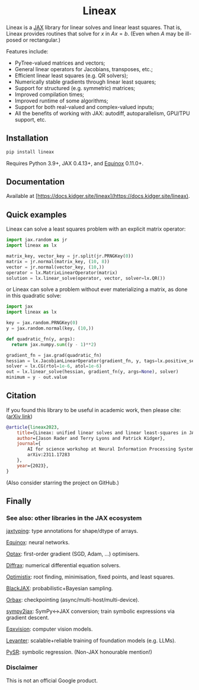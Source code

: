 <h1 align='center'>Lineax</h1>

Lineax is a [JAX](https://github.com/google/jax) library for linear solves and linear least squares. That is, Lineax provides routines that solve for $x$ in $Ax = b$. (Even when $A$ may be ill-posed or rectangular.)

Features include:
- PyTree-valued matrices and vectors;
- General linear operators for Jacobians, transposes, etc.;
- Efficient linear least squares (e.g. QR solvers);
- Numerically stable gradients through linear least squares;
- Support for structured (e.g. symmetric) matrices;
- Improved compilation times;
- Improved runtime of some algorithms;
- Support for both real-valued and complex-valued inputs;
- All the benefits of working with JAX: autodiff, autoparallelism, GPU/TPU support, etc.

## Installation

```bash
pip install lineax
```

Requires Python 3.9+, JAX 0.4.13+, and [Equinox](https://github.com/patrick-kidger/equinox) 0.11.0+.

## Documentation

Available at [https://docs.kidger.site/lineax](https://docs.kidger.site/lineax).

## Quick examples

Lineax can solve a least squares problem with an explicit matrix operator:

```python
import jax.random as jr
import lineax as lx

matrix_key, vector_key = jr.split(jr.PRNGKey(0))
matrix = jr.normal(matrix_key, (10, 8))
vector = jr.normal(vector_key, (10,))
operator = lx.MatrixLinearOperator(matrix)
solution = lx.linear_solve(operator, vector, solver=lx.QR())
```

or Lineax can solve a problem without ever materializing a matrix, as done in this
quadratic solve:

```python
import jax
import lineax as lx

key = jax.random.PRNGKey(0)
y = jax.random.normal(key, (10,))

def quadratic_fn(y, args):
  return jax.numpy.sum((y - 1)**2)

gradient_fn = jax.grad(quadratic_fn)
hessian = lx.JacobianLinearOperator(gradient_fn, y, tags=lx.positive_semidefinite_tag)
solver = lx.CG(rtol=1e-6, atol=1e-6)
out = lx.linear_solve(hessian, gradient_fn(y, args=None), solver)
minimum = y - out.value
```

## Citation

If you found this library to be useful in academic work, then please cite: ([arXiv link](https://arxiv.org/abs/2311.17283))

```bibtex
@article{lineax2023,
    title={Lineax: unified linear solves and linear least-squares in JAX and Equinox},
    author={Jason Rader and Terry Lyons and Patrick Kidger},
    journal={
        AI for science workshop at Neural Information Processing Systems 2023,
        arXiv:2311.17283
    },
    year={2023},
}
```

(Also consider starring the project on GitHub.)

## Finally

### See also: other libraries in the JAX ecosystem

[jaxtyping](https://github.com/google/jaxtyping): type annotations for shape/dtype of arrays.

[Equinox](https://github.com/patrick-kidger/equinox): neural networks.

[Optax](https://github.com/deepmind/optax): first-order gradient (SGD, Adam, ...) optimisers.

[Diffrax](https://github.com/patrick-kidger/diffrax): numerical differential equation solvers.

[Optimistix](https://github.com/patrick-kidger/optimistix): root finding, minimisation, fixed points, and least squares.

[BlackJAX](https://github.com/blackjax-devs/blackjax): probabilistic+Bayesian sampling.

[Orbax](https://github.com/google/orbax): checkpointing (async/multi-host/multi-device).

[sympy2jax](https://github.com/google/sympy2jax): SymPy<->JAX conversion; train symbolic expressions via gradient descent.

[Eqxvision](https://github.com/paganpasta/eqxvision): computer vision models.

[Levanter](https://github.com/stanford-crfm/levanter): scalable+reliable training of foundation models (e.g. LLMs).

[PySR](https://github.com/milesCranmer/PySR): symbolic regression. (Non-JAX honourable mention!)

### Disclaimer

This is not an official Google product.
